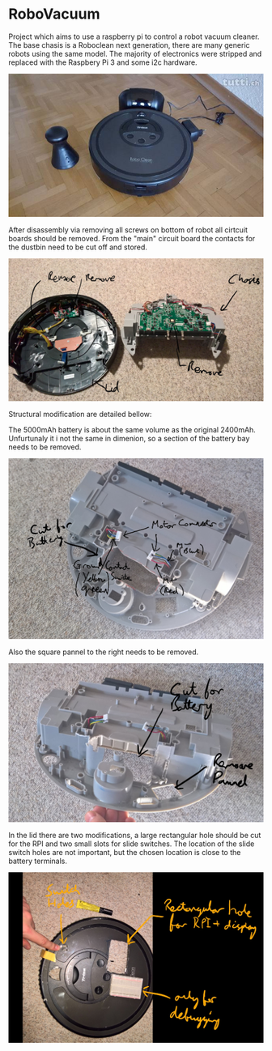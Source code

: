 # RoboVacuum
Project which aims to use a raspberry pi to control a robot vacuum cleaner. The base chasis is a Roboclean next generation, there are many generic robots using the same model. The majority of electronics were stripped and replaced with the Raspbery Pi 3 and some i2c hardware.

![Robo Clean](images/robo_clean.jpg?raw=true "Roboclean next generation")

After disassembly via removing all screws on bottom of robot all cirtcuit boards should be removed. From the "main" circuit board the contacts for the dustbin need to be cut off and stored.

![Robo Clean](images/original_guts.jpg?raw=true "Roboclean next generation")

Structural modification are detailed bellow:

The 5000mAh battery is about the same volume as the original 2400mAh. Unfurtunaly it i not the same in dimenion, so a section of the battery bay needs to be removed.

![Robo Clean](images/structure/battery_cut1.jpg?raw=true "Roboclean next generation")

Also the square pannel to the right needs to be removed.

![Robo Clean](images/structure/battery_cut2.jpg?raw=true "Roboclean next generation")

In the lid there are two modifications, a large rectangular hole should be cut for the RPI and two small slots for slide switches. The location of the slide switch holes are not important, but the chosen location is close to the battery terminals.

![Robo Clean](images/structure/lid_cut.jpg?raw=true "Roboclean next generation")